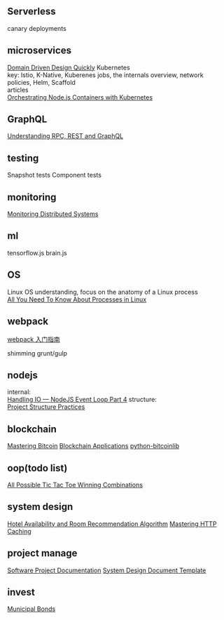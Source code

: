 ## Serverless
canary deployments

## microservices
[Domain Driven Design Quickly](https://www.infoq.com/minibooks/domain-driven-design-quickly/)
Kubernetes<br />
key: Istio, K-Native, Kuberenes jobs, the internals overview, network policies, Helm, Scaffold <br />
articles<br />
[Orchestrating Node.js Containers with Kubernetes](https://nodesource.com/blog/orchestrating-nodejs-containers-with-kubernetes/)


## GraphQL
[Understanding RPC, REST and GraphQL](https://apisyouwonthate.com/blog/understanding-rpc-rest-and-graphql)

## testing
Snapshot tests
Component tests

## monitoring
[Monitoring Distributed Systems](https://landing.google.com/sre/sre-book/chapters/monitoring-distributed-systems/)

## ml
tensorflow.js brain.js

## OS
Linux OS understanding, focus on the anatomy of a Linux process<br />
[All You Need To Know About Processes in Linux ](https://www.tecmint.com/linux-process-management/)

## webpack
[webpack 入门指南](https://www.cnblogs.com/vajoy/p/4650467.html)

shimming
grunt/gulp

## nodejs
internal:<br />
[Handling IO — NodeJS Event Loop Part 4](https://jsblog.insiderattack.net/handling-io-nodejs-event-loop-part-4-418062f917d1)
structure:<br />
[Project Structure Practices](https://github.com/goldbergyoni/nodebestpractices#1-project-structure-practices)

## blockchain
[Mastering Bitcoin](https://github.com/bitcoinbook/bitcoinbook)
[Blockchain Applications](https://github.com/bitcoinbook/bitcoinbook/blob/develop/ch12.asciidoc)
[python-bitcoinlib](https://github.com/petertodd/python-bitcoinlib)

## oop(todo list)
[All Possible Tic Tac Toe Winning Combinations](https://stackoverflow.com/questions/28712279/all-possible-tic-tac-toe-winning-combinations/54035004#54035004)

## system design
[Hotel Availability and Room Recommendation Algorithm](https://medium.com/makemytrip-engineering/hotel-availability-and-room-recommendation-algorithm-mmt-6e62c24adf3b)
[Mastering HTTP Caching](https://blog.fortrabbit.com/mastering-http-caching)

## project manage
[Software Project Documentation](http://sce2.umkc.edu/BIT/burrise/pl/appendix/Software_Documentation_Templates/)
[System Design Document Template](https://www.csee.umbc.edu/courses/undergraduate/421/fall03/CMSC421-DesignDocGuidelines.pdf)

## invest
[Municipal Bonds](https://www.investopedia.com/investing/basics-of-municipal-bonds/)
